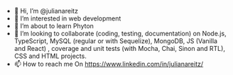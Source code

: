 - 👋 Hi, I’m @julianareitz
- 👀 I’m interested in web development
- 🌱 I’m about to learn Phyton
- 💞️ I’m looking to collaborate (coding, testing, documentation) on Node.js, TypeScript, MySQL (regular or with Sequelize), MongoDB, JS (Vanilla and React) , coverage and unit tests (with Mocha, Chai, Sinon and RTL), CSS and HTML projects. 
- 📫 How to reach me On https://www.linkedin.com/in/julianareitz/

<!---
julianareitz/julianareitz is a ✨ special ✨ repository because its `README.md` (this file) appears on your GitHub profile.
You can click the Preview link to take a look at your changes.
--->
